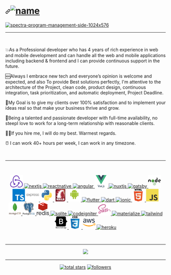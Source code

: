<h1 dir="auto"><a id="" class="anchor" aria-hidden="true" tabindex="-1" href="#"><svg class="octicon octicon-link" viewBox="0 0 16 16" version="1.1" width="16" height="16" aria-hidden="true"><path d="m7.775 3.275 1.25-1.25a3.5 3.5 0 1 1 4.95 4.95l-2.5 2.5a3.5 3.5 0 0 1-4.95 0 .751.751 0 0 1 .018-1.042.751.751 0 0 1 1.042-.018 1.998 1.998 0 0 0 2.83 0l2.5-2.5a2.002 2.002 0 0 0-2.83-2.83l-1.25 1.25a.751.751 0 0 1-1.042-.018.751.751 0 0 1-.018-1.042Zm-4.69 9.64a1.998 1.998 0 0 0 2.83 0l1.25-1.25a.751.751 0 0 1 1.042.018.751.751 0 0 1 .018 1.042l-1.25 1.25a3.5 3.5 0 1 1-4.95-4.95l2.5-2.5a3.5 3.5 0 0 1 4.95 0 .751.751 0 0 1-.018 1.042.751.751 0 0 1-1.042.018 1.998 1.998 0 0 0-2.83 0l-2.5 2.5a1.998 1.998 0 0 0 0 2.83Z"></path></svg></a><a target="_blank" rel="noopener noreferrer nofollow" href="https://user-images.githubusercontent.com/115201845/211271648-e5090c01-abc8-4e3a-908d-a0bb837f0c85.svg"><img src="https://user-images.githubusercontent.com/115201845/211271648-e5090c01-abc8-4e3a-908d-a0bb837f0c85.svg" alt="name" style="max-width: 100%;"></a></h1>


<p dir="auto"><a target="_blank" rel="noopener noreferrer nofollow" href="https://user-images.githubusercontent.com/115201845/211274405-10db223b-ecb0-4d38-ab43-e172f5ec6e1b.jpg"><img src="https://user-images.githubusercontent.com/115201845/211274405-10db223b-ecb0-4d38-ab43-e172f5ec6e1b.jpg" alt="spectra-program-management-side-1024x576" style="max-width: 100%;"></a></p>
<hr>
<br/> 
<p>💥As a Professional developer who has 4 years of rich experience in web and mobile development and can handle all the web and mobile applications including backend & frontend and I can provide continuous support in the future.</p>
<p>🆕Always I embrace new tech and everyone’s opinion is welcome and expected, and also To provide Best solutions perfectly, I'm attentive to the architecture of the Project, clean code, product design, continuous integration, task prioritization, and automatic deployment, Project Deadline.</p>
<p>🥍My Goal is to give my clients over 100% satisfaction and to implement your ideas real so that make your business thrive and grow.</p>
<p>💯Being a talented and passionate developer with full-time availability, no steepI love to work for a long-term relationship with reasonable clients.</p>
<p>🙏🏽If you hire me, I will do my best. Warmest regards.</p>
<p>⏰ I can work 40+ hours per week, I can work in any timezone.</p>
<br/>
<hr/>
<br/>

<p align="center" dir="auto"> 
<a href="https://redux.js.org" rel="nofollow">
<img src="https://raw.githubusercontent.com/devicons/devicon/master/icons/redux/redux-original.svg" alt="redux" width="40" height="40" style="max-width: 100%;"> 
</a>
<a href="https://nextjs.org/" rel="nofollow">
<img src="https://camo.githubusercontent.com/b05ddbfbaa85c1b814c44a6853f95899cf7f7a0f68ed9d4de9ab8e8b60f5608a/68747470733a2f2f63646e2e776f726c64766563746f726c6f676f2e636f6d2f6c6f676f732f6e6578746a732d322e737667" alt="nextjs" width="40" height="40" data-canonical-src="https://cdn.worldvectorlogo.com/logos/nextjs-2.svg" style="max-width: 100%;"> 
</a>
<a href="https://reactnative.dev/" rel="nofollow">
<img src="https://camo.githubusercontent.com/d764e0d1b0bb6fc6e65157b3c98b9e203a13a17390309fad633406c3324dbfb2/68747470733a2f2f72656163746e61746976652e6465762f696d672f6865616465725f6c6f676f2e737667" alt="reactnative" width="40" height="40" data-canonical-src="https://reactnative.dev/img/header_logo.svg" style="max-width: 100%;"> 
</a>
<a href="https://angular.io" rel="nofollow"> 
<img src="https://camo.githubusercontent.com/8886130b3d8aba95dbdd7c4f9a41029606424cc06d1873c1ced87dd55a222fef/68747470733a2f2f616e67756c61722e696f2f6173736574732f696d616765732f6c6f676f732f616e67756c61722f616e67756c61722e737667" alt="angular" width="40" height="40" data-canonical-src="https://angular.io/assets/images/logos/angular/angular.svg" style="max-width: 100%;"> 
</a> 
<a href="https://vuejs.org/" rel="nofollow"> 
<img src="https://raw.githubusercontent.com/devicons/devicon/master/icons/vuejs/vuejs-original-wordmark.svg" alt="vuejs" width="40" height="40" style="max-width: 100%;"> 
</a>
<a href="https://nuxtjs.org/" rel="nofollow">
<img src="https://camo.githubusercontent.com/954c58d17bc5f663f20ec8a009149a5455484daf730edd763dfa9f3b94663f46/68747470733a2f2f7777772e766563746f726c6f676f2e7a6f6e652f6c6f676f732f6e7578746a732f6e7578746a732d69636f6e2e737667" alt="nuxtjs" width="40" height="40" data-canonical-src="https://www.vectorlogo.zone/logos/nuxtjs/nuxtjs-icon.svg" style="max-width: 100%;"> 
</a>
<a href="https://www.gatsbyjs.com/" rel="nofollow">
<img src="https://camo.githubusercontent.com/ed5382aff25c9e8b7f90899e19dac93f42ecf678e88cbb709788452d3900f597/68747470733a2f2f7777772e766563746f726c6f676f2e7a6f6e652f6c6f676f732f6761747362796a732f6761747362796a732d69636f6e2e737667" alt="gatsby" width="40" height="40" data-canonical-src="https://www.vectorlogo.zone/logos/gatsbyjs/gatsbyjs-icon.svg" style="max-width: 100%;"> 
</a>
<a href="https://nodejs.org" rel="nofollow">
<img src="https://raw.githubusercontent.com/devicons/devicon/master/icons/nodejs/nodejs-original-wordmark.svg" alt="nodejs" width="40" height="40" style="max-width: 100%;"> 
</a>
<a href="https://www.typescriptlang.org/" rel="nofollow"> 
<img src="https://raw.githubusercontent.com/devicons/devicon/master/icons/typescript/typescript-original.svg" alt="typescript" width="40" height="40" style="max-width: 100%;"> 
</a>
<a href="https://expressjs.com" rel="nofollow">
<img src="https://raw.githubusercontent.com/devicons/devicon/master/icons/express/express-original-wordmark.svg" alt="express" width="40" height="40" style="max-width: 100%;"> 
</a>
<a href="https://www.python.org" rel="nofollow">
<img src="https://raw.githubusercontent.com/devicons/devicon/master/icons/python/python-original.svg" alt="python" width="40" height="40" style="max-width: 100%;"> 
</a>
<a href="https://rubyonrails.org" rel="nofollow">
<img src="https://raw.githubusercontent.com/devicons/devicon/master/icons/rails/rails-original-wordmark.svg" alt="rails" width="40" height="40" style="max-width: 100%;"> 
</a>
<a href="https://developer.android.com" rel="nofollow"> 
<img src="https://raw.githubusercontent.com/devicons/devicon/master/icons/android/android-original-wordmark.svg" alt="android" width="40" height="40" style="max-width: 100%;"> 
</a> 
<a href="https://flutter.dev" rel="nofollow">
<img src="https://camo.githubusercontent.com/a682e207ce9939518c8617c6340b1bf8b1769b30a9f1b45d27d67fd64af1d0f2/68747470733a2f2f7777772e766563746f726c6f676f2e7a6f6e652f6c6f676f732f666c7574746572696f2f666c7574746572696f2d69636f6e2e737667" alt="flutter" width="40" height="40" data-canonical-src="https://www.vectorlogo.zone/logos/flutterio/flutterio-icon.svg" style="max-width: 100%;"> 
</a>
<a href="https://dart.dev" rel="nofollow">
<img src="https://camo.githubusercontent.com/ed1f17e5df73529a8d49749c0150014f940ff01d645e0c77103f11b3aad63b00/68747470733a2f2f7777772e766563746f726c6f676f2e7a6f6e652f6c6f676f732f646172746c616e672f646172746c616e672d69636f6e2e737667" alt="dart" width="40" height="40" data-canonical-src="https://www.vectorlogo.zone/logos/dartlang/dartlang-icon.svg" style="max-width: 100%;"> 
</a>
<a href="https://ionicframework.com" rel="nofollow">
<img src="https://camo.githubusercontent.com/5a3d334f008af1ce8f26540c55069d49b76791f6e19cdc559d85d8fe6f4c7ce1/68747470733a2f2f75706c6f61642e77696b696d656469612e6f72672f77696b6970656469612f636f6d6d6f6e732f642f64312f496f6e69635f4c6f676f2e737667" alt="ionic" width="40" height="40" data-canonical-src="https://upload.wikimedia.org/wikipedia/commons/d/d1/Ionic_Logo.svg" style="max-width: 100%;"> 
</a>
<a href="https://www.w3.org/html/" rel="nofollow">
<img src="https://raw.githubusercontent.com/devicons/devicon/master/icons/html5/html5-original-wordmark.svg" alt="html5" width="40" height="40" style="max-width: 100%;"> 
</a>
<a href="https://developer.mozilla.org/en-US/docs/Web/JavaScript" rel="nofollow">
<img src="https://raw.githubusercontent.com/devicons/devicon/master/icons/javascript/javascript-original.svg" alt="javascript" width="40" height="40" style="max-width: 100%;"> 
</a>
<a href="https://www.mongodb.com/" rel="nofollow">
<img src="https://raw.githubusercontent.com/devicons/devicon/master/icons/mongodb/mongodb-original-wordmark.svg" alt="mongodb" width="40" height="40" style="max-width: 100%;"> 
</a>
<a href="https://www.postgresql.org" rel="nofollow">
<img src="https://raw.githubusercontent.com/devicons/devicon/master/icons/postgresql/postgresql-original-wordmark.svg" alt="postgresql" width="40" height="40" style="max-width: 100%;"> 
</a>
<a href="https://redis.io" rel="nofollow">
<img src="https://raw.githubusercontent.com/devicons/devicon/master/icons/redis/redis-original-wordmark.svg" alt="redis" width="40" height="40" style="max-width: 100%;"> 
</a>
<a href="https://www.sqlite.org/" rel="nofollow">
<img src="https://camo.githubusercontent.com/dfc13c38294c1ea3bc5354196797b1619fbf5f3abb65d6b5838643cfc3898caf/68747470733a2f2f7777772e766563746f726c6f676f2e7a6f6e652f6c6f676f732f73716c6974652f73716c6974652d69636f6e2e737667" alt="sqlite" width="40" height="40" data-canonical-src="https://www.vectorlogo.zone/logos/sqlite/sqlite-icon.svg" style="max-width: 100%;"> 
</a>
<a href="https://codeigniter.com" rel="nofollow"> 
<img src="https://camo.githubusercontent.com/9993d9c848c550c231c50510e02afe2e475c37a54c7a193d6b0eda9fe1266356/68747470733a2f2f63646e2e776f726c64766563746f726c6f676f2e636f6d2f6c6f676f732f636f646569676e697465722e737667" alt="codeigniter" width="40" height="40" data-canonical-src="https://cdn.worldvectorlogo.com/logos/codeigniter.svg" style="max-width: 100%;"> 
</a> 
<a href="https://sass-lang.com" rel="nofollow">
<img src="https://raw.githubusercontent.com/devicons/devicon/master/icons/sass/sass-original.svg" alt="sass" width="40" height="40" style="max-width: 100%;"> 
</a>
<a href="https://materializecss.com/" rel="nofollow">
<img src="https://raw.githubusercontent.com/prplx/svg-logos/5585531d45d294869c4eaab4d7cf2e9c167710a9/svg/materialize.svg" alt="materialize" width="40" height="40" style="max-width: 100%;"> 
</a>
<a href="https://tailwindcss.com/" rel="nofollow">
<img src="https://camo.githubusercontent.com/0568e2de313626b2bd9b96f326941b012d45e9a4db1a23aa78bd8036207e57f8/68747470733a2f2f7777772e766563746f726c6f676f2e7a6f6e652f6c6f676f732f7461696c77696e646373732f7461696c77696e646373732d69636f6e2e737667" alt="tailwind" width="40" height="40" data-canonical-src="https://www.vectorlogo.zone/logos/tailwindcss/tailwindcss-icon.svg" style="max-width: 100%;"> 
</a>
<a href="https://getbootstrap.com" rel="nofollow"> 
<img src="https://raw.githubusercontent.com/devicons/devicon/master/icons/bootstrap/bootstrap-plain-wordmark.svg" alt="bootstrap" width="40" height="40" style="max-width: 100%;"> 
</a>
<a href="https://www.w3schools.com/css/" rel="nofollow">
<img src="https://raw.githubusercontent.com/devicons/devicon/master/icons/css3/css3-original-wordmark.svg" alt="css3" width="40" height="40" style="max-width: 100%;"> 
</a>
<a href="https://aws.amazon.com" rel="nofollow"> 
<img src="https://raw.githubusercontent.com/devicons/devicon/master/icons/amazonwebservices/amazonwebservices-original-wordmark.svg" alt="aws" width="40" height="40" style="max-width: 100%;"> 
</a> 
<a href="https://heroku.com" rel="nofollow">
<img src="https://camo.githubusercontent.com/a7553749f374bd64a02e5141697c24aeb9955ff99bb6de2ef80f4c1b6eb2ad6f/68747470733a2f2f7777772e766563746f726c6f676f2e7a6f6e652f6c6f676f732f6865726f6b752f6865726f6b752d69636f6e2e737667" alt="heroku" width="40" height="40" data-canonical-src="https://www.vectorlogo.zone/logos/heroku/heroku-icon.svg" style="max-width: 100%;"> 
</a>
</p>

<br/>
<hr>


<div align="center" dir="auto" width="30vw">
<a target="_blank" rel="noopener noreferrer nofollow" href="https://camo.githubusercontent.com/6bad2f2d3b9ace6ef9e4ea2245345ec3f3c8f598768125b05c2ae91947fc19b8/68747470733a2f2f6769746875622d70726f66696c652d74726f7068792e76657263656c2e6170702f3f757365726e616d653d7472696e6962267468656d653d6d6174726978266e6f2d62673d74727565266e6f2d6672616d653d7472756526726f773d3126636f6c756d6e3d34267469746c653d5265706f7369746f726965732c4973737565732c4f7267616e697a6174696f6e732c5374617273"><img src="https://camo.githubusercontent.com/6bad2f2d3b9ace6ef9e4ea2245345ec3f3c8f598768125b05c2ae91947fc19b8/68747470733a2f2f6769746875622d70726f66696c652d74726f7068792e76657263656c2e6170702f3f757365726e616d653d7472696e6962267468656d653d6d6174726978266e6f2d62673d74727565266e6f2d6672616d653d7472756526726f773d3126636f6c756d6e3d34267469746c653d5265706f7369746f726965732c4973737565732c4f7267616e697a6174696f6e732c5374617273" data-canonical-src="https://github-profile-trophy.vercel.app/?username=trinib&amp;theme=matrix&amp;no-bg=true&amp;no-frame=true&amp;row=1&amp;column=4&amp;title=Repositories,Issues,Organizations,Stars"></a></div>

<hr>


<p align="center" dir="auto">
  <a href="https://github.com/profreelancer222?tab=repositories&amp;sort=stargazers">
    <img alt="total stars" title="Total stars on GitHub" src="https://camo.githubusercontent.com/2c0f59188646435f6ae4fd8594b00eaa7f74d4d8d5c8c9d17ad2253dac0296ef/68747470733a2f2f637573746f6d2d69636f6e2d6261646765732e6865726f6b756170702e636f6d2f62616467652f64796e616d69632f6a736f6e3f6c6f676f3d7374617226636f6c6f723d353539363063266c6162656c436f6c6f723d343838323037266c6162656c3d5374617273267374796c653d666f722d7468652d62616467652671756572793d2532342e73746172732675726c3d68747470733a2f2f6170692e6769746875622d737461722d636f756e7465722e776f726b6572732e6465762f757365722f7765627374617230313033" data-canonical-src="https://custom-icon-badges.herokuapp.com/badge/dynamic/json?logo=star&amp;color=55960c&amp;labelColor=488207&amp;label=Stars&amp;style=for-the-badge&amp;query=%24.stars&amp;url=https://api.github-star-counter.workers.dev/user/profreelancer222" style="max-width: 100%;"></a>
  <a href="https://github.com/profreelancer222?tab=followers">
    <img alt="followers" title="Follow me on Github" src="https://camo.githubusercontent.com/15e8bfc02357f78337092fef6cc8d35d1e149d0557ea5978eab5c484a5f6d3d5/68747470733a2f2f637573746f6d2d69636f6e2d6261646765732e6865726f6b756170702e636f6d2f6769746875622f666f6c6c6f776572732f77656273746172303130333f636f6c6f723d323336616433266c6162656c436f6c6f723d313135356261267374796c653d666f722d7468652d6261646765266c6f676f3d706572736f6e2d616464266c6162656c3d466f6c6c6f77266c6f676f436f6c6f723d7768697465" data-canonical-src="https://custom-icon-badges.herokuapp.com/github/followers/profreelancer222?color=236ad3&amp;labelColor=1155ba&amp;style=for-the-badge&amp;logo=person-add&amp;label=Follow&amp;logoColor=white" style="max-width: 100%;"></a>
</p>


    
